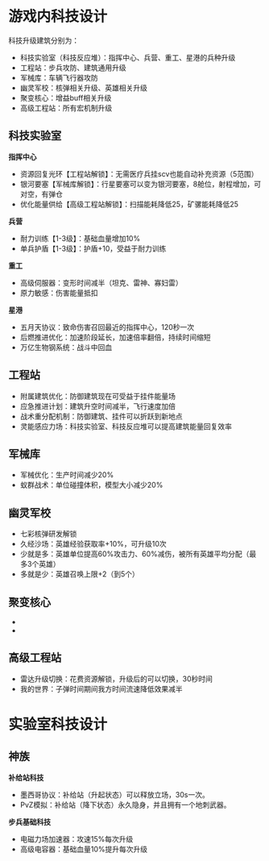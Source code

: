 # 游戏内科技设计

科技升级建筑分别为：

* 科技实验室（科技反应堆）：指挥中心、兵营、重工、星港的兵种升级
* 工程站：步兵攻防、建筑通用升级
* 军械库：车辆飞行器攻防
* 幽灵军校：核弹相关升级、英雄相关升级
* 聚变核心：增益buff相关升级
* 高级工程站：所有宏机制升级

## 科技实验室

**指挥中心**

* 资源回复光环【工程站解锁】：无需医疗兵挂scv也能自动补充资源（5范围）
* 银河要塞【军械库解锁】：行星要塞可以变为银河要塞，8舱位，射程增加，可对空，有弹仓
* 优化能量供给【高级工程站解锁】：扫描能耗降低25，矿骡能耗降低25

**兵营**

* 耐力训练【1-3级】：基础血量增加10%
* 单兵护盾【1-3级】：护盾+10，受益于耐力训练

**重工**

* 高级伺服器：变形时间减半（坦克、雷神、寡妇雷）
* 原力敏感：伤害能量抵扣

**星港**

* 五月天协议：致命伤害召回最近的指挥中心，120秒一次
* 后燃推进优化：加速阶段延长，加速倍率翻倍，持续时间缩短
* 万亿生物钢系统：战斗中回血

## 工程站

* 附属建筑优化：防御建筑现在可受益于挂件能量场
* 应急推进计划：建筑升空时间减半，飞行速度加倍
* 战术重分配机制：防御建筑、挂件可以折跃到新地点
* 灵能感应力场：科技实验室、科技反应堆可以提高建筑能量回复效率

## 军械库

* 军械优化：生产时间减少20%
* 蚁群战术：单位碰撞体积，模型大小减少20%

## 幽灵军校

* 七彩核弹研发解锁
* 久经沙场：英雄经验获取率+10%，可升级10次
* 少就是多：英雄单位提高60%攻击力、60%减伤，被所有英雄平均分配（最多3个英雄）
* 多就是少：英雄召唤上限+2（到5个）

## 聚变核心

* 
* 

## 高级工程站

* 雷达升级切换：花费资源解锁，升级后的可以切换，30秒时间
* 我的世界：子弹时间期间我方时间流速降低效果减半

# 实验室科技设计

## 神族

**补给站科技**

* 墨西哥协议：补给站（升起状态）可以释放立场，30s一次。
* PvZ模拟：补给站（降下状态）永久隐身，并且拥有一个地刺武器。

**步兵基础科技**

* 电磁力场加速器：攻速15%每次升级
* 高级电容器：基础血量10%提升每次升级